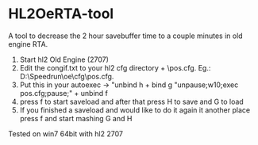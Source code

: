 # HL2OeRTA-tool
A tool to decrease the 2 hour savebuffer time to a couple minutes in old engine RTA.

1. Start hl2 Old Engine (2707)
2. Edit the congif.txt to your hl2 cfg directory  + \pos.cfg. Eg.: D:\Speedrun\oe\cfg\pos.cfg.
2. Put this in your autoexec -> "unbind h + bind g "unpause;w10;exec pos.cfg;pause;" + unbind f 
3. press f to start saveload and after that press H to save and G to load
4. If you finished a saveload and would like to do it again it another place press f and start mashing G and H

Tested on win7 64bit with hl2 2707
